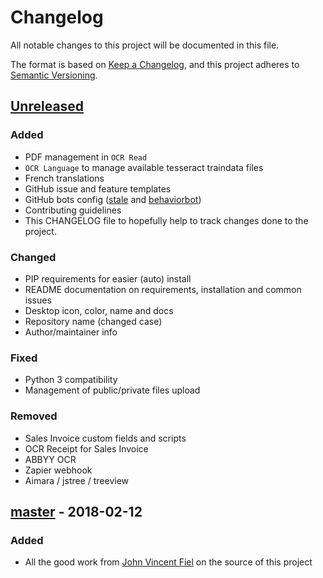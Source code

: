 # Changelog
All notable changes to this project will be documented in this file.

The format is based on [Keep a Changelog](https://keepachangelog.com/en/1.0.0/),
and this project adheres to [Semantic Versioning](https://semver.org/spec/v2.0.0.html).

## [Unreleased]
### Added
- PDF management in `OCR Read`
- `OCR Language` to manage available tesseract traindata files
- French translations
- GitHub issue and feature templates
- GitHub bots config ([stale](https://github.com/apps/stale) and [behaviorbot](https://github.com/behaviorbot))
- Contributing guidelines
- This CHANGELOG file to hopefully help to track changes done to the project.

### Changed
- PIP requirements for easier (auto) install
- README documentation on requirements, installation and common issues
- Desktop icon, color, name and docs
- Repository name (changed case)
- Author/maintainer info

### Fixed
- Python 3 compatibility
- Management of public/private files upload

### Removed
- Sales Invoice custom fields and scripts
- OCR Receipt for Sales Invoice
- ABBYY OCR
- Zapier webhook
- Aimara / jstree / treeview

## [master] - 2018-02-12
### Added
- All the good work from [John Vincent Fiel](https://github.com/jvfiel) on the source of this project

[Unreleased]: https://github.com/jvfiel/ERPNext-OCR/compare/master...Monogramm:develop
[master]: https://github.com/jvfiel/ERPNext-OCR/tree/master
